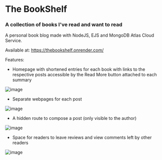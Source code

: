 # The BookShelf
### A collection of books I've read and want to read

A personal book blog made with NodeJS, EJS and MongoDB Atlas Cloud Service.

Available at: https://thebookshelf.onrender.com/

Features: 
- Homepage with shortened entries for each book with links to the respective posts accessible by the Read More button attached to each summary

![image](https://user-images.githubusercontent.com/75936174/231559299-2d447ec6-905b-402f-870f-e8fc9d89d29d.png)

- Separate webpages for each post

![image](https://user-images.githubusercontent.com/75936174/231559489-e8cf0be6-9408-4a89-aa22-002e706d8ac3.png)


- A hidden route to compose a post (only visible to the author)


![image](https://user-images.githubusercontent.com/75936174/231558904-c018bdf6-f36b-4f99-9bb5-5df6870c82bc.png)


- Space for readers to leave reviews and view comments left by other readers

![image](https://user-images.githubusercontent.com/75936174/231559931-d13bb1ff-5711-46d6-9290-d2835fc5d53c.png)


